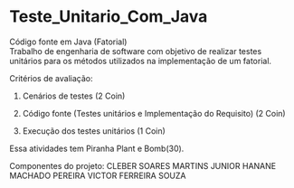 # Teste_Unitario_Com_Java
 Código fonte em Java (Fatorial)  
 Trabalho de engenharia de software com objetivo de realizar testes unitários para os métodos utilizados na implementação de um fatorial. 

Critérios de avaliação:

1. Cenários de testes (2 Coin)

2. Código fonte (Testes unitários e Implementação do Requisito) (2 Coin)

3. Execução dos testes unitários (1 Coin)

Essa atividades tem Piranha Plant e Bomb(30).

Componentes do projeto:
	CLEBER SOARES MARTINS JUNIOR
	HANANE MACHADO PEREIRA
	VICTOR FERREIRA SOUZA
	

